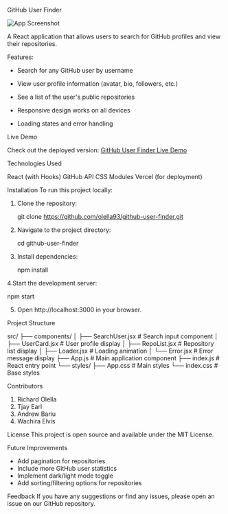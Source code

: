 GitHub User Finder

![App Screenshot](https://i.imgur.com/5bxw1aU.png) 

A React application that allows users to search for GitHub profiles and view their repositories.

Features:

- Search for any GitHub user by username

- View user profile information (avatar, bio, followers, etc.)

- See a list of the user's public repositories

- Responsive design works on all devices

- Loading states and error handling

Live Demo

Check out the deployed version:
[GitHub User Finder Live Demo](https://git-hub-user-finder-tau.vercel.app)

Technologies Used

React (with Hooks)
GitHub API
CSS Modules
Vercel (for deployment)

Installation
To run this project locally:
1. Clone the repository:

   git clone https://github.com/olella93/github-user-finder.git

3. Navigate to the project directory:

   cd github-user-finder

4. Install dependencies:

   npm install

 4.Start the development server:
  
  npm start

5. Open http://localhost:3000 in your browser.

Project Structure

src/
├── components/
│   ├── SearchUser.jsx    # Search input component
│   ├── UserCard.jsx      # User profile display
│   ├── RepoList.jsx      # Repository list display
│   ├── Loader.jsx        # Loading animation
│   └── Error.jsx         # Error message display
├── App.js                # Main application component
├── index.js              # React entry point
└── styles/
    ├── App.css           # Main styles
    └── index.css         # Base styles

Contributors

1. Richard Olella
2. Tjay Earl
3. Andrew Bariu
4. Wachira Elvis

License
This project is open source and available under the MIT License.

Future Improvements

- Add pagination for repositories
- Include more GitHub user statistics
- Implement dark/light mode toggle
- Add sorting/filtering options for repositories

Feedback
If you have any suggestions or find any issues, please open an issue on our GitHub repository.
